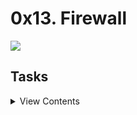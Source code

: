 # 0x13. Firewall

<img src="https://s3.amazonaws.com/intranet-projects-files/holbertonschool-sysadmin_devops/284/V1HjQ1Y.png">

## Tasks

<details>
<summary>View Contents</summary>

### [0. Firewall ABC](./0-firewall_ABC)

Pick one answer for every question.

- What is a firewall?

  - A hardware security system
  - A hardware or software security system
  - A software security system

- What are the 2 types of firewall:

  - Soft and hard firewall
  - Incoming and outgoing firewall
  - Network and host-based firewall

- What is the main function of a firewall?
  - To filter incoming and outgoing network traffic
  - To filter incoming and outgoing TCP traffic
  - To filter outgoing traffic

### [1. Block all incoming traffic but](./1-block_all_incoming_traffic_but)

Let’s install the ufw firewall and setup a few rules on web-01.

- The requirements below must be applied to web-01 (feel free to do it on lb-01 and web-02, but it won’t be checked)
- Configure ufw so that it blocks all incoming traffic, except the following TCP ports:
  - 22 (SSH)
  - 443 (HTTPS SSL)
  - 80 (HTTP)
- Share the ufw commands that you used in your answer file

### [2. Port forwarding](./100-port_forwarding)

- Firewalls can not only filter requests, they can also forward them.
  - Configure web-01 so that its firewall redirects port 8080/TCP to port 80/TCP.
  - Your answer file should be a copy of the ufw configuration file that you modified to make this happen

```
root@03-web-01:~# netstat -lpn
Active Internet connections (only servers)
Proto Recv-Q Send-Q Local Address           Foreign Address         State       PID/Program name
tcp        0      0 0.0.0.0:80              0.0.0.0:*               LISTEN      2473/nginx
tcp        0      0 0.0.0.0:22              0.0.0.0:*               LISTEN      978/sshd
tcp6       0      0 :::80                   :::*                    LISTEN      2473/nginx
tcp6       0      0 :::22                   :::*                    LISTEN      978/sshd
udp        0      0 0.0.0.0:68              0.0.0.0:*                           594/dhclient
udp        0      0 0.0.0.0:54432           0.0.0.0:*                           594/dhclient
udp6       0      0 :::32563                :::*                                594/dhclient
Active UNIX domain sockets (only servers)
Proto RefCnt Flags       Type       State         I-Node   PID/Program name    Path
unix  2      [ ACC ]     SEQPACKET  LISTENING     7175     433/systemd-udevd   /run/udev/control
unix  2      [ ACC ]     STREAM     LISTENING     6505     1/init              @/com/ubuntu/upstart
unix  2      [ ACC ]     STREAM     LISTENING     8048     741/dbus-daemon     /var/run/dbus/system_bus_socket
unix  2      [ ACC ]     STREAM     LISTENING     8419     987/acpid           /var/run/acpid.socket
root@03-web-01:~#
root@03-web-01:~# grep listen /etc/nginx/sites-enabled/default
    listen 80 default_server;
    listen [::]:80 default_server ipv6only=on;
    # pass the PHP scripts to FastCGI server listening on 127.0.0.1:9000
#   listen 8000;
#   listen somename:8080;
#   listen 443;
```

My web server nginx is only listening on port 80
netstat shows that nothing is listening on 8080

```
ubuntu@03-web-02:~$ curl -sI web-01.holberton.online:80
HTTP/1.1 200 OK
Server: nginx/1.4.6 (Ubuntu)
Date: Tue, 07 Mar 2017 02:14:41 GMT
Content-Type: text/html
Content-Length: 612
Last-Modified: Tue, 04 Mar 2014 11:46:45 GMT
Connection: keep-alive
ETag: "5315bd25-264"
Accept-Ranges: bytes

ubuntu@03-web-02:~$ curl -sI web-01.holberton.online:8080
HTTP/1.1 200 OK
Server: nginx/1.4.6 (Ubuntu)
Date: Tue, 07 Mar 2017 02:14:43 GMT
Content-Type: text/html
Content-Length: 612
Last-Modified: Tue, 04 Mar 2014 11:46:45 GMT
Connection: keep-alive
ETag: "5315bd25-264"
Accept-Ranges: bytes
```

</details>
